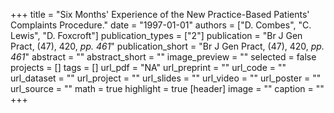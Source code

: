 +++
title = "Six Months' Experience of the New Practice-Based Patients' Complaints Procedure."
date = "1997-01-01"
authors = ["D. Combes", "C. Lewis", "D. Foxcroft"]
publication_types = ["2"]
publication = "Br J Gen Pract, (47), 420, _pp. 461_"
publication_short = "Br J Gen Pract, (47), 420, _pp. 461_"
abstract = ""
abstract_short = ""
image_preview = ""
selected = false
projects = []
tags = []
url_pdf = "NA"
url_preprint = ""
url_code = ""
url_dataset = ""
url_project = ""
url_slides = ""
url_video = ""
url_poster = ""
url_source = ""
math = true
highlight = true
[header]
image = ""
caption = ""
+++
